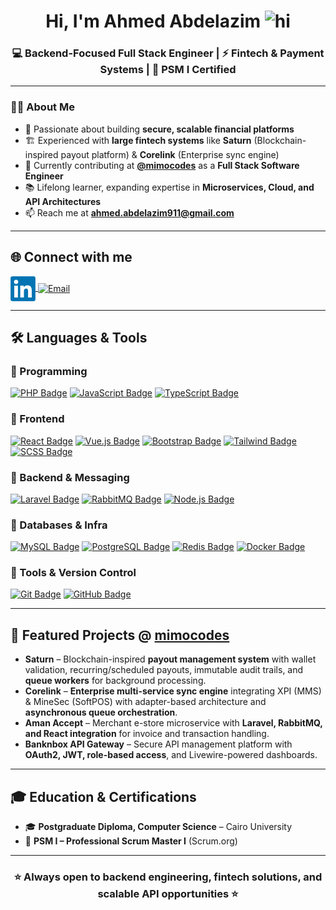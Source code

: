 <h1 align="center">Hi, I'm Ahmed Abdelazim 
  <img src="https://user-images.githubusercontent.com/1303154/88677602-1635ba80-d120-11ea-84d8-d263ba5fc3c0.gif" width="28px" height="28px" alt="hi">
</h1>

<h3 align="center">💻 Backend-Focused Full Stack Engineer | ⚡ Fintech & Payment Systems | 🎯 PSM I Certified</h3>

---

### 👨‍💻 About Me  
- 🚀 Passionate about building **secure, scalable financial platforms**  
- 🏗️ Experienced with **large fintech systems** like **Saturn** (Blockchain-inspired payout platform) & **Corelink** (Enterprise sync engine)  
- 💼 Currently contributing at **[@mimocodes](https://github.com/MIMOCODES-DEV)** as a **Full Stack Software Engineer**  
- 📚 Lifelong learner, expanding expertise in **Microservices, Cloud, and API Architectures**  
- 📫 Reach me at **ahmed.abdelazim911@gmail.com**  

---

## 🌐 Connect with me  
<a href="https://www.linkedin.com/in/ahmed-aesoliman" target="_blank">
  <img align="center" src="./linkedin-logo.png" alt="Ahmed Abdelazim" height="40" width="40" />
</a>
<a href="mailto:ahmed.abdelazim911@gmail.com" target="_blank">
  <img align="center" src="https://img.shields.io/badge/-Email-D14836?style=for-the-badge&logo=gmail&logoColor=white" alt="Email" />
</a>

---

## 🛠️ Languages & Tools  

### 🔹 Programming  
[![PHP Badge](https://img.shields.io/badge/-PHP-777BB4?style=for-the-badge&labelColor=black&logo=php&logoColor=777BB4)](#)
[![JavaScript Badge](https://img.shields.io/badge/-JavaScript-F7DF1E?style=for-the-badge&labelColor=black&logo=javascript&logoColor=F7DF1E)](#)
[![TypeScript Badge](https://img.shields.io/badge/-TypeScript-3178C6?style=for-the-badge&labelColor=black&logo=typescript&logoColor=3178C6)](#)

### 🔹 Frontend  
[![React Badge](https://img.shields.io/badge/-React-61DAFB?style=for-the-badge&labelColor=black&logo=react&logoColor=61DAFB)](#)
[![Vue.js Badge](https://img.shields.io/badge/-Vue.js-4FC08D?style=for-the-badge&labelColor=black&logo=vue.js&logoColor=4FC08D)](#)
[![Bootstrap Badge](https://img.shields.io/badge/-Bootstrap-7952B3?style=for-the-badge&labelColor=black&logo=bootstrap&logoColor=7952B3)](#)
[![Tailwind Badge](https://img.shields.io/badge/-Tailwind_CSS-38B2AC?style=for-the-badge&labelColor=black&logo=tailwind-css&logoColor=38B2AC)](#)
[![SCSS Badge](https://img.shields.io/badge/-SCSS-CC6699?style=for-the-badge&labelColor=black&logo=sass&logoColor=CC6699)](#)

### 🔹 Backend & Messaging  
[![Laravel Badge](https://img.shields.io/badge/-Laravel-FF2D20?style=for-the-badge&labelColor=black&logo=laravel&logoColor=FF2D20)](#)
[![RabbitMQ Badge](https://img.shields.io/badge/-RabbitMQ-FF6600?style=for-the-badge&labelColor=black&logo=rabbitmq&logoColor=FF6600)](#)
[![Node.js Badge](https://img.shields.io/badge/-Node.js-339933?style=for-the-badge&labelColor=black&logo=node.js&logoColor=339933)](#)

### 🔹 Databases & Infra  
[![MySQL Badge](https://img.shields.io/badge/-MySQL-4479A1?style=for-the-badge&labelColor=black&logo=mysql&logoColor=4479A1)](#)
[![PostgreSQL Badge](https://img.shields.io/badge/-PostgreSQL-336791?style=for-the-badge&labelColor=black&logo=postgresql&logoColor=336791)](#)
[![Redis Badge](https://img.shields.io/badge/-Redis-DC382D?style=for-the-badge&labelColor=black&logo=redis&logoColor=DC382D)](#)
[![Docker Badge](https://img.shields.io/badge/-Docker-2496ED?style=for-the-badge&labelColor=black&logo=docker&logoColor=2496ED)](#)

### 🔹 Tools & Version Control  
[![Git Badge](https://img.shields.io/badge/-Git-F05032?style=for-the-badge&labelColor=black&logo=git&logoColor=F05032)](#)
[![GitHub Badge](https://img.shields.io/badge/-GitHub-181717?style=for-the-badge&labelColor=black&logo=github&logoColor=181717)](#)

---

## 🚀 Featured Projects @ [mimocodes](https://github.com/MIMOCODES-DEV)  

- **Saturn** – Blockchain-inspired **payout management system** with wallet validation, recurring/scheduled payouts, immutable audit trails, and **queue workers** for background processing.  
- **Corelink** – **Enterprise multi-service sync engine** integrating XPI (MMS) & MineSec (SoftPOS) with adapter-based architecture and **asynchronous queue orchestration**.  
- **Aman Accept** – Merchant e-store microservice with **Laravel, RabbitMQ, and React integration** for invoice and transaction handling.  
- **Banknbox API Gateway** – Secure API management platform with **OAuth2, JWT, role-based access**, and Livewire-powered dashboards.  

---

## 🎓 Education & Certifications  
- 🎓 **Postgraduate Diploma, Computer Science** – Cairo University  
- 📜 **PSM I – Professional Scrum Master I** (Scrum.org)  

---

<h3 align="center">⭐ Always open to backend engineering, fintech solutions, and scalable API opportunities ⭐</h3>
